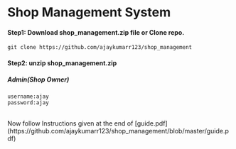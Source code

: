 # Shop Management System
#### Step1: Download shop_management.zip file  or       Clone repo.
```
git clone https://github.com/ajaykumarr123/shop_management 
```
#### Step2: unzip shop_management.zip

##### Admin(Shop Owner) </br>
```
username:ajay
password:ajay
```
</br>
Now follow Instructions given at the end of [guide.pdf](https://github.com/ajaykumarr123/shop_management/blob/master/guide.pdf)
